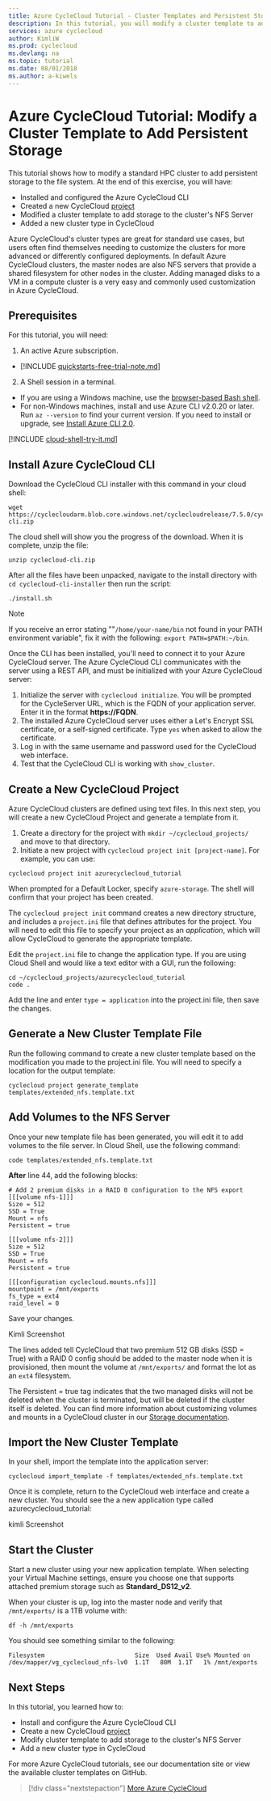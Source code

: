 ```yaml
---
title: Azure CycleCloud Tutorial - Cluster Templates and Persistent Storage | Microsoft Docs
description: In this tutorial, you will modify a cluster template to add storage to the cluster's NFS server.
services: azure cyclecloud
author: KimliW
ms.prod: cyclecloud
ms.devlang: na
ms.topic: tutorial
ms.date: 08/01/2018
ms.author: a-kiwels
---
```


# Azure CycleCloud Tutorial: Modify a Cluster Template to Add Persistent Storage

This tutorial shows how to modify a standard HPC cluster to add persistent storage to the file system. At the end of this exercise, you will have:

* Installed and configured the Azure CycleCloud CLI
* Created a new CycleCloud [project](~/projects.md)
* Modified a cluster template to add storage to the cluster's NFS Server
* Added a new cluster type in CycleCloud

Azure CycleCloud's cluster types are great for standard use cases, but users often find themselves needing to customize the clusters for more advanced or differently configured deployments. In default Azure CycleCloud clusters, the master nodes are also NFS servers that provide a shared filesystem for other nodes in the cluster. Adding managed disks to a VM in a compute cluster is a very easy and commonly used customization in Azure CycleCloud.

## Prerequisites

For this tutorial, you will need:

1. An active Azure subscription.
  * [!INCLUDE [quickstarts-free-trial-note.md](~/includes/free-trial-note.md)]
2. A Shell session in a terminal.
  * If you are using a Windows machine, use the [browser-based Bash shell](https://shell.azure.com).
  * For non-Windows machines, install and use Azure CLI v2.0.20 or later. Run `az --version` to find your current version. If you need to install or upgrade, see [Install Azure CLI 2.0](/cli/azure/install-azure-cli).

[!INCLUDE [cloud-shell-try-it.md](~/includes/cloud-shell-try-it.md)]

## Install Azure CycleCloud CLI

Download the CycleCloud CLI installer with this command in your cloud shell:

```azurecli-interactive
wget https://cyclecloudarm.blob.core.windows.net/cyclecloudrelease/7.5.0/cyclecloud-cli.zip
```

The cloud shell will show you the progress of the download. When it is complete, unzip the file:

```azurecli-interactive
unzip cyclecloud-cli.zip
```

After all the files have been unpacked, navigate to the install directory with `cd cyclecloud-cli-installer` then run the script:

```azurecli-interactive
./install.sh
```

> [!NOTE]
> If you receive an error stating ""`/home/your-name/bin` not found in your PATH environment variable", fix it with the following: `export PATH=$PATH:~/bin`.

Once the CLI has been installed, you'll need to connect it to your Azure CycleCloud server. The Azure CycleCloud CLI communicates with the server using a REST API, and must be initialized with your Azure CycleCloud server:

1. Initialize the server with `cyclecloud initialize`. You will be prompted for the CycleServer URL, which is the FQDN of your application server. Enter it in the format **https://FQDN**.
2. The installed Azure CycleCloud server uses either a Let's Encrypt SSL certificate, or a self-signed certificate. Type `yes` when asked to allow the certificate.
3. Log in with the same username and password used for the CycleCloud web interface.
4. Test that the CycleCloud CLI is working with `show_cluster`.

## Create a New CycleCloud Project

Azure CycleCloud clusters are defined using text files. In this next step, you will create a new CycleCloud Project and generate a template from it.

1. Create a directory for the project with `mkdir ~/cyclecloud_projects/` and move to that directory.
2. Initiate a new project with `cyclecloud project init [project-name]`. For example, you can use:

```azurecli-interactive
cyclecloud project init azurecyclecloud_tutorial
```

When prompted for a Default Locker, specify `azure-storage`. The shell will confirm that your project has been created.

The `cyclecloud project init` command creates a new directory structure, and includes a `project.ini` file that defines attributes for the project. You will need to edit this file to specify your project as an *application*, which will allow CycleCloud to generate the appropriate template.

Edit the `project.ini` file to change the application type. If you are using Cloud Shell and would like a text editor with a GUI, run the following:

```azurecli-interactive
cd ~/cyclecloud_projects/azurecyclecloud_tutorial
code .
```

Add the line and enter `type = application` into the project.ini file, then save the changes.

## Generate a New Cluster Template File

Run the following command to create a new cluster template based on the modification you made to the project.ini file. You will need to specify a location for the output template:

```azurecli-interactive
cyclecloud project generate_template templates/extended_nfs.template.txt
```

## Add Volumes to the NFS Server

Once your new template file has been generated, you will edit it to add volumes to the file server. In Cloud Shell, use the following command:

```azurecli-interactive
code templates/extended_nfs.template.txt
```

**After** line 44, add the following blocks:

```
# Add 2 premium disks in a RAID 0 configuration to the NFS export
[[[volume nfs-1]]]
Size = 512
SSD = True
Mount = nfs
Persistent = true

[[[volume nfs-2]]]
Size = 512
SSD = True
Mount = nfs
Persistent = true

[[[configuration cyclecloud.mounts.nfs]]]
mountpoint = /mnt/exports
fs_type = ext4
raid_level = 0
```

Save your changes.

Kimli Screenshot

The lines added tell CycleCloud that two premium 512 GB disks (SSD = True) with a RAID 0 config should be added to the master node when it is provisioned, then mount the volume at `/mnt/exports/` and format the lot as an `ext4` filesystem.

The Persistent = true tag indicates that the two managed disks will not be deleted when the cluster is terminated, but will be deleted if the cluster itself is deleted. You can find more information about customizing volumes and mounts in a CycleCloud cluster in our [Storage documentation](~/attach-storage.md).

## Import the New Cluster Template

In your shell, import the template into the application server:

```azurecli-interactive
cyclecloud import_template -f templates/extended_nfs.template.txt
```

Once it is complete, return to the CycleCloud web interface and create a new cluster. You should see the a new application type called azurecyclecloud_tutorial:

kimli Screenshot

## Start the Cluster

Start a new cluster using your new application template. When selecting your Virtual Machine settings, ensure you choose one that supports attached premium storage such as **Standard_DS12_v2**.

When your cluster is up, log into the master node and verify that `/mnt/exports/` is a 1TB volume with:

```azurecli-interactive
df -h /mnt/exports
```

You should see something similar to the following:

``` output
Filesystem                         Size  Used Avail Use% Mounted on
/dev/mapper/vg_cyclecloud_nfs-lv0  1.1T   80M  1.1T   1% /mnt/exports
```

## Next Steps

In this tutorial, you learned how to:

* Install and configure the Azure CycleCloud CLI
* Create a new CycleCloud [project](~/projects.md)
* Modify cluster template to add storage to the cluster's NFS Server
* Add a new cluster type in CycleCloud

For more Azure CycleCloud tutorials, see our documentation site or view the available cluster templates on GitHub.

> [!div class="nextstepaction"]
> [More Azure CycleCloud](https://docs.microsoft.com/en-us/azure/cyclecloud/)
